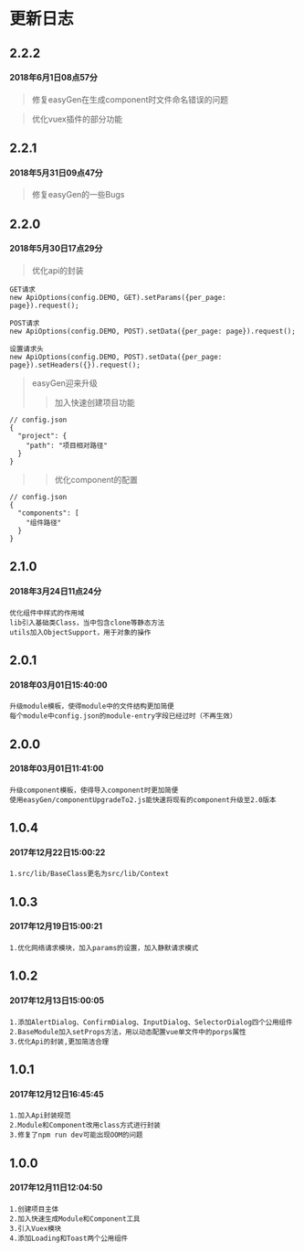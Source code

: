 # 更新日志
## 2.2.2
#### 2018年6月1日08点57分
>修复easyGen在生成component时文件命名错误的问题

>优化vuex插件的部分功能

## 2.2.1
#### 2018年5月31日09点47分
>修复easyGen的一些Bugs

## 2.2.0
#### 2018年5月30日17点29分
>优化api的封装
```
GET请求
new ApiOptions(config.DEMO, GET).setParams({per_page: page}).request();

POST请求
new ApiOptions(config.DEMO, POST).setData({per_page: page}).request();

设置请求头
new ApiOptions(config.DEMO, POST).setData({per_page: page}).setHeaders({}).request();
```
>easyGen迎来升级
>>加入快速创建项目功能
```
// config.json
{
  "project": {
    "path": "项目相对路径"
  }
}
```
>>优化component的配置
```
// config.json
{
  "components": [
    "组件路径"
  }
}
```

## 2.1.0
#### 2018年3月24日11点24分
````
优化组件中样式的作用域
lib引入基础类Class，当中包含clone等静态方法
utils加入ObjectSupport，用于对象的操作
````
## 2.0.1
#### 2018年03月01日15:40:00
````
升级module模板，使得module中的文件结构更加简便
每个module中config.json的module-entry字段已经过时（不再生效）
````
## 2.0.0
#### 2018年03月01日11:41:00
````
升级component模板，使得导入component时更加简便
使用easyGen/componentUpgradeTo2.js能快速将现有的component升级至2.0版本
````
## 1.0.4
#### 2017年12月22日15:00:22
````
1.src/lib/BaseClass更名为src/lib/Context
````
## 1.0.3
#### 2017年12月19日15:00:21
````
1.优化网络请求模块，加入params的设置，加入静默请求模式
````
## 1.0.2
#### 2017年12月13日15:00:05
````
1.添加AlertDialog、ConfirmDialog、InputDialog、SelectorDialog四个公用组件
2.BaseModule加入setProps方法，用以动态配置vue单文件中的porps属性
3.优化Api的封装,更加简洁合理
````
## 1.0.1
#### 2017年12月12日16:45:45
````
1.加入Api封装规范
2.Module和Component改用class方式进行封装
3.修复了npm run dev可能出现OOM的问题
````
## 1.0.0
#### 2017年12月11日12:04:50
````
1.创建项目主体
2.加入快速生成Module和Component工具
3.引入Vuex模块
4.添加Loading和Toast两个公用组件
````
